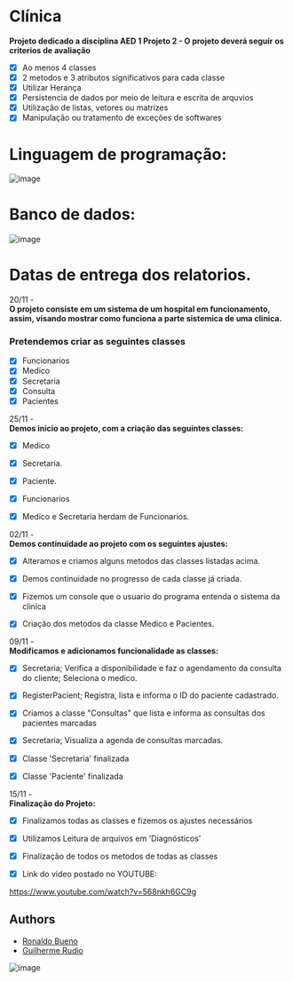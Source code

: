 # Clínica 
  
**Projeto dedicado a disciplina AED 1 Projeto 2 - O projeto deverá seguir os criterios de avaliação**
  
- [x] Ao menos 4 classes
- [x] 2 metodos e 3 atributos significativos para cada classe
- [x] Utilizar Herança
- [x] Persistencia de dados por meio de leitura e escrita de arquvios
- [x] Utilização de listas, vetores ou matrizes
- [x] Manipulação ou tratamento de exceções de softwares

# Linguagem de programação:  

![image](https://user-images.githubusercontent.com/90154109/143506553-f17b9262-55ce-4ee8-8cde-2d97022768f9.png)



# Banco de dados:   
![image](https://user-images.githubusercontent.com/90154109/145490198-cdd95dd3-7d63-44a7-8e15-ddcec8592a60.png)    



# Datas de entrega dos relatorios.
 
20/11 -   
**O projeto consiste em um sistema de um hospital em funcionamento, assim, visando mostrar como funciona a parte sistemica de uma clinica.**

### Pretendemos criar as seguintes classes

- [x] Funcionarios
- [x] Medico
- [x] Secretaria
- [x] Consulta
- [x] Pacientes

25/11 -  
**Demos inicio ao projeto, com a criação das seguintes classes:**

- [x] Medico
- [x] Secretaria.    
- [x] Paciente.  
- [x] Funcionarios   
- [x] Medico e Secretaria herdam de Funcionarios.


02/11 -  
**Demos continuidade ao projeto com os seguintes ajustes:**
- [x] Alteramos e criamos alguns metodos das classes listadas acima.  
- [x] Demos continuidade no progresso de cada classe já criada.  
- [x] Fizemos um console que o usuario do programa entenda o sistema da clinica
- [x] Criação dos metodos da classe Medico e Pacientes.


09/11 -   
**Modificamos e adicionamos funcionalidade as classes:**  
- [x] Secretaria;  Verifica a disponibilidade e faz o agendamento da consulta do cliente; Seleciona o medico.  
- [x] RegisterPacient;  Registra, lista e informa o ID do paciente cadastrado.  
- [x] Criamos a classe "Consultas" que lista e informa as consultas dos pacientes marcadas   
- [x] Secretaria; Visualiza a agenda de consultas marcadas.  
- [x] Classe 'Secretaria' finalizada    
- [x] Classe 'Paciente' finalizada      


15/11 -   
**Finalização do Projeto:**  
- [x] Finalizamos todas as classes e fizemos os ajustes necessários  
- [x] Utilizamos Leitura de arquivos em 'Diagnósticos'  
- [x] Finalização de todos os metodos de todas as classes
- [x] Link do video postado no YOUTUBE:    



https://www.youtube.com/watch?v=568nkh6GC9g  


## Authors
- [Ronaldo Bueno](https://github.com/RonaldoBueno16)
- [Guilherme Rudio](https://github.com/Rudio1)





![image](https://user-images.githubusercontent.com/90154109/143505019-ebdad54f-bb14-49cf-870a-aa4dea1837a7.png)
